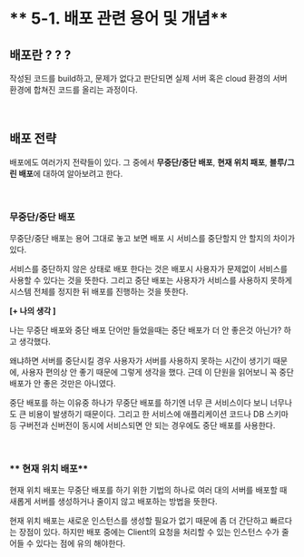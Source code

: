 # ** 5-1. 배포 관련 용어 및 개념**

## **배포란 ? ? ?**

작성된 코드를 build하고, 문제가 없다고 판단되면 실제 서버 혹은 cloud 환경의
서버 환경에 합쳐진 코드를 올리는 과정이다.

<br>

## **배포 전략**

배포에도 여러가지 전략들이 있다. 그 중에서 **무중단/중단 배포**, **현재 위치 패포**, **블루/그린 배포**에 대하여 알아보려고 한다.

<br>

### **무중단/중단 배포**

무중단/중단 배포는 용어 그대로 놓고 보면 배포 시 서비스를 중단할지 안 할지의 차이가 있다.

서비스를 중단하지 않은 상태로 배포 한다는 것은 배포시 사용자가 문제없이 서비스를 사용할 수 있다는 것을 뜻한다. 그리고 중단 배포는 사용자가 서비스를 사용하지 못하게 시스템 전체를 정지한 뒤 배포를 진행하는 것을 뜻한다.

**[+ 나의 생각 ]**

나는 무중단 배포와 중단 배포 단어만 들었을때는 중단 배포가 더 안 좋은것 아닌가? 하고 생각했다.

왜냐하면 서버를 중단시킬 경우 사용자가 서버를 사용하지 못하는 시간이 생기기 때문에, 사용자 편의상 안 좋기 때문에 그렇게 생각을 했다. 근데 이 단원을 읽어보니 꼭 중단 배포가 안 좋은 것만은 아니였다.

중단 배포를 하는 이유중 하나가 무중단 배포를 하기엔 너무 큰 서비스이다 보니 너무나도 큰 비용이 발생하기 때문이다. 그리고 한 서비스에 애플리케이션 코드나 DB 스키마 등 구버전과 신버전이 동시에 서비스되면 안 되는 경우에도 중단 배포를 사용한다.

<br>

### ** 현재 위치 배포**

현재 위치 배포는 무중단 배포를 하기 위한 기법의 하나로 여러 대의 서버를 배포할 때 새롭게 서버를 생성하거나 줄이지 않고 배포하는 방법을 뜻한다.

현재 위치 배포는 새로운 인스턴스를 생성할 필요가 없기 때문에 좀 더 간단하고 빠르다는 장점이 있다. 하지만 배포 중에는 Client의 요청을 처리할 수 있는 인스턴스 수가 줄어들 수 있다는 점에 유의 해야한다.

